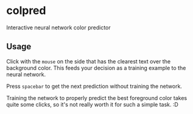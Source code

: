 # colpred

Interactive neural network color predictor

## Usage

Click with the `mouse` on the side that has the clearest text over the background color.
This feeds your decision as a training example to the neural network.

Press `spacebar` to get the next prediction without training the network.

Training the network to properly predict the best foreground color takes quite some clicks, so it's not really worth it for such a simple task. :D
